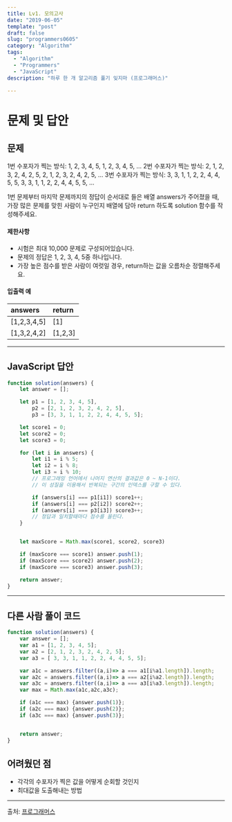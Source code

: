 ```yaml
---
title: Lv1. 모의고사
date: "2019-06-05"
template: "post"
draft: false
slug: "programmers0605"
category: "Algorithm"
tags:
  - "Algorithm"
  - "Programmers"
  - "JavaScript"
description: "하루 한 개 알고리즘 풀기 잊지마 (프로그래머스)"

---
```


# 문제 및 답안

## 문제

1번 수포자가 찍는 방식: 1, 2, 3, 4, 5, 1, 2, 3, 4, 5, ...
2번 수포자가 찍는 방식: 2, 1, 2, 3, 2, 4, 2, 5, 2, 1, 2, 3, 2, 4, 2, 5, ...
3번 수포자가 찍는 방식: 3, 3, 1, 1, 2, 2, 4, 4, 5, 5, 3, 3, 1, 1, 2, 2, 4, 4, 5, 5, ...

1번 문제부터 마지막 문제까지의 정답이 순서대로 들은 배열 answers가 주어졌을 때, 가장 많은 문제를 맞힌 사람이 누구인지 배열에 담아 return 하도록 solution 함수를 작성해주세요.

#### 제한사항

- 시험은 최대 10,000 문제로 구성되어있습니다.
- 문제의 정답은 1, 2, 3, 4, 5중 하나입니다.
- 가장 높은 점수를 받은 사람이 여럿일 경우, return하는 값을 오름차순 정렬해주세요.

#### 입출력 예

| answers     | return  |
| :---------- | :------ |
| [1,2,3,4,5] | [1]     |
| [1,3,2,4,2] | [1,2,3] |

------

## JavaScript 답안

```js
function solution(answers) {
    let answer = [];

    let p1 = [1, 2, 3, 4, 5],
        p2 = [2, 1, 2, 3, 2, 4, 2, 5],
        p3 = [3, 3, 1, 1, 2, 2, 4, 4, 5, 5];

    let score1 = 0;
    let score2 = 0;
    let score3 = 0;

    for (let i in answers) {
        let i1 = i % 5;
        let i2 = i % 8;
        let i3 = i % 10;
      	// 프로그래밍 언어에서 나머지 연산의 결과값은 0 ~ N-1이다.
      	// 이 성질을 이용해서 반복되는 구간의 인덱스를 구할 수 있다.

        if (answers[i] === p1[i1]) score1++;
        if (answers[i] === p2[i2]) score2++;
        if (answers[i] === p3[i3]) score3++;
      	// 정답과 일치할때마다 점수를 올린다.
    }


    let maxScore = Math.max(score1, score2, score3)

    if (maxScore === score1) answer.push(1);
    if (maxScore === score2) answer.push(2);
    if (maxScore === score3) answer.push(3);

    return answer;
}
```

------

## 다른 사람 풀이 코드

```js
function solution(answers) {
    var answer = [];
    var a1 = [1, 2, 3, 4, 5];
    var a2 = [2, 1, 2, 3, 2, 4, 2, 5];
    var a3 = [ 3, 3, 1, 1, 2, 2, 4, 4, 5, 5];

    var a1c = answers.filter((a,i)=> a === a1[i%a1.length]).length;
    var a2c = answers.filter((a,i)=> a === a2[i%a2.length]).length;
    var a3c = answers.filter((a,i)=> a === a3[i%a3.length]).length;
    var max = Math.max(a1c,a2c,a3c);

    if (a1c === max) {answer.push(1)};
    if (a2c === max) {answer.push(2)};
    if (a3c === max) {answer.push(3)};


    return answer;
}
```



## 어려웠던 점

- 각각의 수포자가 찍은 값을 어떻게 순회할 것인지
- 최대값을 도출해내는 방법

------

출처: [프로그래머스](https://programmers.co.kr/learn/courses/30/lessons/42840?language=javascript)

